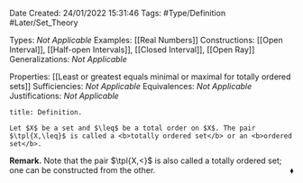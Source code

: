 <div class="topSpace"></div>

Date Created: 24/01/2022 15:31:46
Tags: #Type/Definition #Later/Set_Theory

Types: <i>Not Applicable</i>
Examples: [[Real Numbers]]
Constructions: [[Open Interval]], [[Half-open Intervals]], [[Closed Interval]], [[Open Ray]]
Generalizations: <i>Not Applicable</i>

Properties: [[Least or greatest equals minimal or maximal for totally ordered sets]]
Sufficiencies: <i>Not Applicable</i>
Equivalences: <i>Not Applicable</i>
Justifications: <i>Not Applicable</i>

``` ad-Definition
title: Definition.

Let $X$ be a set and $\leq$ be a total order on $X$. The pair $\tpl{X,\leq}$ is called a <b>totally ordered set</b> or an <b>ordered set</b>.

```

<b>Remark.</b> Note that the pair $\tpl{X,<}$ is also called a totally ordered set; one can be constructed from the other.<span style="float:right;">$\blacklozenge$</span>
